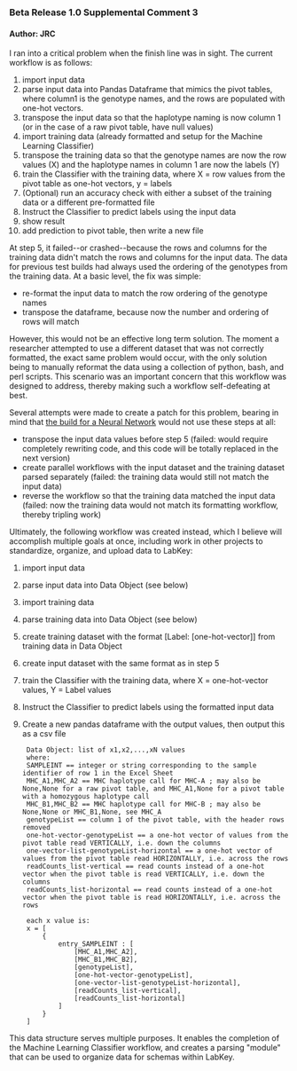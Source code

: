 ### Beta Release 1.0 Supplemental Comment 3
#### Author: JRC
I ran into a critical problem when the finish line was in sight. The current workflow is as follows:
1) import input data
2) parse input data into Pandas Dataframe that mimics the pivot tables, where column1 is the genotype names, and the rows are populated with one-hot vectors.
3) transpose the input data so that the haplotype naming is now column 1 (or in the case of a raw pivot table, have null values)
4) import training data (already formatted and setup for the Machine Learning Classifier)
5) transpose the training data so that the genotype names are now the row values (X) and the haplotype names in column 1 are now the labels (Y)
6) train the Classifier with the training data, where X = row values from the pivot table as one-hot vectors, y = labels
7) (Optional) run an accuracy check with either a subset of the training data or a different pre-formatted file
8) Instruct the Classifier to predict labels using the input data
9) show result
10) add prediction to pivot table, then write a new file

At step 5, it failed--or crashed--because the rows and columns for the training data didn't match the rows and columns for the input data.
The data for previous test builds had always used the ordering of the genotypes from the training data. At a basic level, the fix was simple: 
* re-format the input data to match the row ordering of the genotype names
* transpose the dataframe, because now the number and ordering of rows will match

However, this would not be an effective long term solution.  The moment a researcher attempted to use a different dataset that was not correctly formatted,
the exact same problem would occur, with the only solution being to manually reformat the data using a collection of python, bash, and perl scripts. 
This scenario was an important concern that this workflow was designed to address, thereby making such a workflow self-defeating at best.

Several attempts were made to create a patch for this problem, bearing in mind that 
[the build for a Neural Network](https://github.com/disulfidebond/MHC_Automation_ML/blob/dev/dev_comments2_beta_1_0.md) would not use these steps at all:
* transpose the input data values before step 5 (failed: would require completely rewriting code, and this code will be totally replaced in the next version)
* create parallel workflows with the input dataset and the training dataset parsed separately (failed: the training data would still not match the input data)
* reverse the workflow so that the training data matched the input data (failed: now the training data would not match its formatting workflow, thereby tripling work)

Ultimately, the following workflow was created instead, which I believe will accomplish multiple goals at once, 
including work in other projects to standardize, organize, and upload data to LabKey:
1) import input data
2) parse input data into Data Object (see below)
3) import training data
4) parse training data into Data Object (see below)
5) create training dataset with the format
[Label: [one-hot-vector]]
from training data in Data Object
6) create input dataset with the same format as in step 5
7) train the Classifier with the training data, where X = one-hot-vector values, Y = Label values
8) Instruct the Classifier to predict labels using the formatted input data
9) Create a new pandas dataframe with the output values, then output this as a csv file

        Data Object: list of x1,x2,...,xN values
        where:
        SAMPLEINT == integer or string corresponding to the sample identifier of row 1 in the Excel Sheet
        MHC_A1,MHC_A2 == MHC haplotype call for MHC-A ; may also be None,None for a raw pivot table, and MHC_A1,None for a pivot table with a homozygous haplotype call
        MHC_B1,MHC_B2 == MHC haplotype call for MHC-B ; may also be None,None or MHC_B1,None, see MHC_A
        genotypeList == column 1 of the pivot table, with the header rows removed
        one-hot-vector-genotypeList == a one-hot vector of values from the pivot table read VERTICALLY, i.e. down the columns
        one-vector-list-genotypeList-horizontal == a one-hot vector of values from the pivot table read HORIZONTALLY, i.e. across the rows
        readCounts_list-vertical == read counts instead of a one-hot vector when the pivot table is read VERTICALLY, i.e. down the columns
        readCounts_list-horizontal == read counts instead of a one-hot vector when the pivot table is read HORIZONTALLY, i.e. across the rows

        each x value is:
        x = [
            {
                entry_SAMPLEINT : [
                    [MHC_A1,MHC_A2], 
                    [MHC_B1,MHC_B2],
                    [genotypeList], 
                    [one-hot-vector-genotypeList],
                    [one-vector-list-genotypeList-horizontal],
                    [readCounts_list-vertical], 
                    [readCounts_list-horizontal] 
                ]
            }
        ]

This data structure serves multiple purposes.  It enables the completion of the Machine Learning Classifier workflow, and creates 
a parsing "module" that can be used to organize data for schemas within LabKey.
